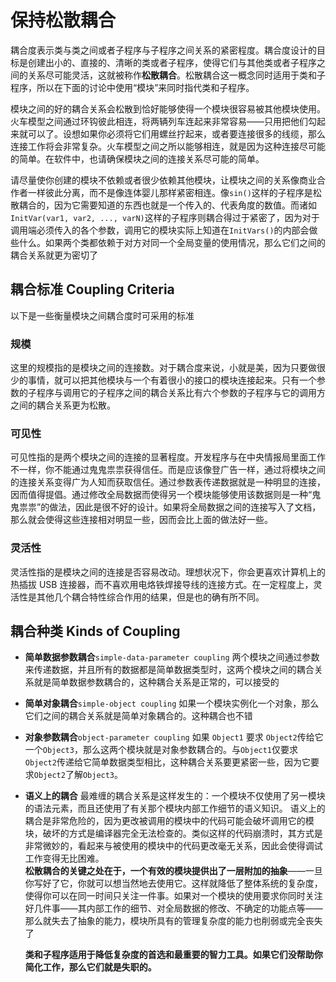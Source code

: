 # 保持松散耦合

耦合度表示类与类之间或者子程序与子程序之间关系的紧密程度。耦合度设计的目标是创建出小的、直接的、清晰的类或者子程序，使得它们与其他类或者子程序之间的关系尽可能灵活，这就被称作**松散耦合**。松散耦合这一概念同时适用于类和子程序，所以在下面的讨论中使用“模块”来同时指代类和子程序。

模块之间的好的耦合关系会松散到恰好能够使得一个模块很容易被其他模块使用。火车模型之间通过环钩彼此相连，将两辆列车连起来非常容易——只用把他们勾起来就可以了。设想如果你必须将它们用螺丝拧起来，或者要连接很多的线缆，那么连接工作将会非常复杂。火车模型之间之所以能够相连，就是因为这种连接尽可能的简单。在软件中，也请确保模块之间的连接关系尽可能的简单。

请尽量使你创建的模块不依赖或者很少依赖其他模块，让模块之间的关系像商业合作者一样彼此分离，而不是像连体婴儿那样紧密相连。像`sin()`这样的子程序是松散耦合的，因为它需要知道的东西也就是一个传入的、代表角度的数值。而诸如`InitVar(var1, var2, ..., varN)`这样的子程序则耦合得过于紧密了，因为对于调用端必须传入的各个参数，调用它的模块实际上知道在`InitVars()`的内部会做些什么。如果两个类都依赖于对方对同一个全局变量的使用情况，那么它们之间的耦合关系就更为密切了

## 耦合标准 Coupling Criteria

以下是一些衡量模块之间耦合度时可采用的标准

### 规模

这里的规模指的是模块之间的连接数。对于耦合度来说，小就是美，因为只要做很少的事情，就可以把其他模块与一个有着很小的接口的模块连接起来。只有一个参数的子程序与调用它的子程序之间的耦合关系比有六个参数的子程序与它的调用方之间的耦合关系更为松散。

### 可见性

可见性指的是两个模块之间的连接的显著程度。开发程序与在中央情报局里面工作不一样，你不能通过鬼鬼祟祟获得信任。而是应该像登广告一样，通过将模块之间的连接关系变得广为人知而获取信任。通过参数表传递数据就是一种明显的连接，因而值得提倡。通过修改全局数据而使得另一个模块能够使用该数据则是一种“鬼鬼祟祟”的做法，因此是很不好的设计。如果将全局数据之间的连接写入了文档，那么就会使得这些连接相对明显一些，因而会比上面的做法好一些。

### 灵活性

灵活性指的是模块之间的连接是否容易改动。理想状况下，你会更喜欢计算机上的热插拔 USB 连接器，而不喜欢用电烙铁焊接导线的连接方式。在一定程度上，灵活性是其他几个耦合特性综合作用的结果，但是也的确有所不同。

## 耦合种类 Kinds of Coupling

- **简单数据参数耦合**`simple-data-parameter coupling` 两个模块之间通过参数来传递数据，并且所有的数据都是简单数据类型时，这两个模块之间的耦合关系就是简单数据参数耦合的，这种耦合关系是正常的，可以接受的
- **简单对象耦合**`simple-object coupling` 如果一个模块实例化一个对象，那么它们之间的耦合关系就是简单对象耦合的。这种耦合也不错
- **对象参数耦合**`object-parameter coupling` 如果 `Object1` 要求 `Object2`传给它一个`Object3`，那么这两个模块就是对象参数耦合的。与`Object1`仅要求`Object2`传递给它简单数据类型相比，这种耦合关系要更紧密一些，因为它要求`Object2`了解`Object3`。
- **语义上的耦合** 最难缠的耦合关系是这样发生的：一个模块不仅使用了另一模块的语法元素，而且还使用了有关那个模块内部工作细节的语义知识。 语义上的耦合是非常危险的，因为更改被调用的模块中的代码可能会破坏调用它的模块，破坏的方式是编译器完全无法检查的。类似这样的代码崩溃时，其方式是非常微妙的，看起来与被使用的模块中的代码更改毫无关系，因此会使得调试工作变得无比困难。   
    **松散耦合的关键之处在于，一个有效的模块提供出了一层附加的抽象**——一旦你写好了它，你就可以想当然地去使用它。这样就降低了整体系统的复杂度，使得你可以在同一时间只关注一件事。如果对一个模块的使用要求你同时关注好几件事——其内部工作的细节、对全局数据的修改、不确定的功能点等——那么就失去了抽象的能力，模块所具有的管理复杂度的能力也削弱或完全丧失了

    **类和子程序适用于降低复杂度的首选和最重要的智力工具。如果它们没帮助你简化工作，那么它们就是失职的。**